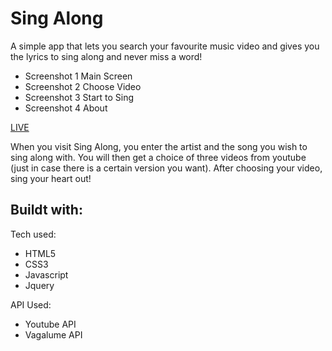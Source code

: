 # Sing Along

A simple app that lets you search your favourite music video and gives you the lyrics to sing along and never miss a word!

* Screenshot 1 Main Screen
* Screenshot 2 Choose Video
* Screenshot 3 Start to Sing
* Screenshot 4 About

[LIVE](https://hp0809.github.io/Sing-Along/)

When you visit Sing Along, you enter the artist and the song you wish to sing along with. You will then get a choice of three videos from youtube (just in case there is a certain version you want). After choosing your video, sing your heart out!

## Buildt with:
Tech used:
 * HTML5
 * CSS3
 * Javascript
 * Jquery
  
API Used:
 * Youtube API
 * Vagalume API
